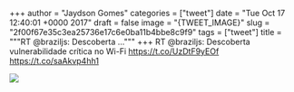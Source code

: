 
+++
author = "Jaydson Gomes"
categories = ["tweet"]
date = "Tue Oct 17 12:40:01 +0000 2017"
draft = false
image = "{TWEET_IMAGE}"
slug = "2f00f67e35c3ea25736e17c6e0ba11b4bbe8c9f9"
tags = ["tweet"]
title = """RT @braziljs: Descoberta ..."""
+++
RT @braziljs: Descoberta vulnerabilidade crítica no Wi-Fi https://t.co/UzDtF9yEOf https://t.co/saAkvp4hh1

![](/images/tweet-media/920268160565161985-DMVwy1UV4AAqHne.jpg)